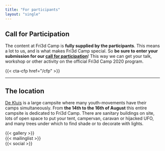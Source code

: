 ```yaml
---
title: "For participants"
layout: "single"
---
```


<div class="block--centered">
<h2>Call for Participation</h2>
<p>The content at Fri3d Camp is <strong>fully supplied by the participants</strong>. This means a lot to us, and is what makes Fri3d Camp special. So <strong>be sure to enter your submission for our <a href="/en/cfp">call for participation</a></strong>! This way we can get your talk, workshop or other activity on the official Fri3d Camp 2020 program.</p>
</div>

{{< cta-cfp href="/cfp" >}}

<hr class="gridrule" />
<div class="block--centered">

<h2>The location</h2>
<p><a href="https://www.hopper.be/nl/jeugdverblijf/de-kluis">De Kluis</a> is a large campsite where many youth-movements have their camps simultaneously. From <strong>the 14th to the 16th of August</strong> this entire campsite is dedicated to Fri3d Camp. There are sanitary buildings on site, lots of open space to put your tent, campervan, caravan or hijacked UFO, and many trees under which to find shade or to decorate with lights.</p>
</div>
<div class="block--centered">
{{< gallery >}}
</div>

<div class="block--centered">
{{< mailinglist >}}
</div>
<div class="block--centered">
{{< social >}}
</div>
